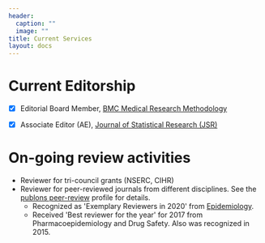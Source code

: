 ```yaml
---
header:
  caption: ""
  image: ""
title: Current Services
layout: docs
---
```


# Current Editorship

- [x] Editorial Board Member, [BMC Medical Research Methodology](https://bmcmedresmethodol.biomedcentral.com/about/editorial-board) 
- [x] Associate Editor (AE), [Journal of Statistical Research (JSR)](http://jsr.isrt.ac.bd/) 


# On-going review activities

- Reviewer for tri-council grants (NSERC, CIHR)
- Reviewer for peer-reviewed journals from different disciplines. See the [publons peer-review](https://publons.com/researcher/1172512/ehsan-karim/peer-review/) profile for details.
  - Recognized as 'Exemplary Reviewers in 2020' from [Epidemiology](https://journals.lww.com/epidem/fulltext/2021/05000/thanks_to_our_reviewers.1.aspx). 
  - Received 'Best reviewer for the year' for 2017 from Pharmacoepidemiology and Drug Safety. Also was recognized in 2015.
  
